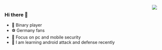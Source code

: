 <img align="right" src="https://github-readme-stats.vercel.app/api?username=revercc&show_icons=true&locale=cn">




### Hi there 👋
* 🧐 Binary player
* ⚽ Germany fans
* 🦄 Focus on pc and mobile security
* 🌱 I am learning android attack and defense recently





<!--
**revercc/revercc** is a ✨ _special_ ✨ repository because its `README.md` (this file) appears on your GitHub profile.

Here are some ideas to get you started:

- 🔭 I’m currently working on ...
- 🌱 I’m currently learning ...
- 👯 I’m looking to collaborate on ...
- 🤔 I’m looking for help with ...
- 💬 Ask me about ...
- 📫 How to reach me: ...
- 😄 Pronouns: ...
- ⚡ Fun fact: ...
-->
